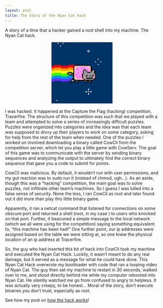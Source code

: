 ```yaml
---
layout: post
title: The Story of the Nyan Cat hack
---
```


A story of a time that a hacker gained a root shell into my machine. The Nyan Cat hack.

<center>
<img src="/assets/nyan.png" alt="nyan" width="200"/>
</center>

I was hacked. It happened at the Capture the Flag (hacking) competition, Tracerfire. The structure of this competition was such that we played with a team and attempted to solve a series of increasingly difficult puzzles. Puzzles were organized into categories and the idea was that each team was supposed to divvy up their players to work on some category, asking for help from the rest of the team when needed. One of the puzzles I worked on involved downloading
a binary called CowCli from the competition server, which let you play a little game with CowServ. The goal of this game was to communicate with the server by sending binary sequences and analyzing the output to ultimately find the correct binary sequence that gave you a code to submit for points.

CowCli was malicious. By default, it wouldn’t run with user permissions, and my gut reaction was to sudo run it (instead of chmod, ugh…). As an aside, though this was a “hacking” competition, the main goal was to solve puzzles, not infiltrate other team’s machines. So I guess I was lulled into a false sense of security. None the less, I ran CowCli as root and later found out it did more than play this little binary game.

Apparently, it ran a netcat command that listened for connections on some obscure port and returned a shell (root, in my case ) to users who knocked on that port. Further, it beaconed a simple message to the local network (which we all were using for the competition) saying something equivalent to, “this machine has been had!” One further point, our ip addresses were assigned based on the table we were sitting at, so one knew the physical location of an ip address at Tracerfire.

So, the guy who had inserted this bit of hack into CowCli took my machine and executed the Nyan Cat Hack. Luckily, it wasn’t meant to do any real damage, but it served as a message for what he could have done. This Nyan Cat Hack overwrote my bootloader with code that ran a looping video of Nyan Cat. The guy then set my machine to restart in 30 seconds, walked over to me, and stood directly behind me while my computer rebooted into Nyan Cat. He silently watched me go from confused to angry to helpless. It was actually very creepy, to be honest… Moral of the story, don’t execute binaries you don’t trust, especially as root.

See how my post on <a href="/2012/10/02/nyan_how_to.html">how the hack works</a>!
